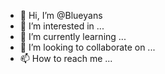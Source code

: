 - 👋 Hi, I’m @Blueyans
- 👀 I’m interested in ...
- 🌱 I’m currently learning ...
- 💞️ I’m looking to collaborate on ...
- 📫 How to reach me ...

<!---
Blueyans/Blueyans is a ✨ special ✨ repository because its `README.md` (this file) appears on your GitHub profile.
You can click the Preview link to take a look at your changes.
--->
